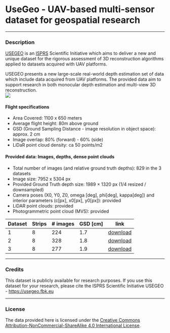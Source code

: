 # UseGeo - UAV-based multi-sensor dataset for geospatial research

_________________________________________________________________________
### Description
<a href="https://usegeo.fbk.eu/" target=page>USEGEO</a> is an <a href="http://www.isprs.org" target=page>ISPRS</a> Scientific Initiative which aims to deliver a new and unique dataset for the rigorous assessment of 3D reconstruction algorithms applied to datasets acquired with UAV platforms. 

USEGEO presents a new large-scale real-world depth estimation set of data which include data acquired from UAV platforms. The provided data aim to support research in both monocular depth estimation and multi-view 3D reconstruction. <br>
<img src="https://lh6.googleusercontent.com/y6vHJlP292VKlKshMV0MG9QRezUCqyW52fnruziekyk64asL62hfROVrrmiMcgowkGvMz_-EK61FCI4X9o_PtAWhZMo4wXK_jC8tHn7NAR5CEjWxEba8vbuUYA-XWdwENQ=w1280"><br>

#### Flight specifications 

* Area Covered: 1100 x 650 meters
* Average flight height: 80m above ground
* GSD (Ground Sampling Distance - image resolution in object space): approx. 2 cm
* Image overlap: 80% (forward) - 60% (side)
* LiDaR point cloud density: ca 50 points/m2

#### Provided data: Images, depths, dense point clouds
* Total number of images (and relative ground truth depths): 829 in the 3 datasets
* Image size: 7952 x 5304 px
* Provided Ground Truth depth size: 1989 × 1320 px (1/4 resized / downsampled)
* Camera poses (X0, Y0, Z0, omega [deg], phi[deg], kappa[deg]) and interior parameters (c[px], x0[px], y0[px]): provided
* LiDAR point clouds: provided
* Photogrammetric point cloud (MVS): provided

|  Dataset | Strips  |  # images |  GSD [cm] | link |
|---|---|---|---|---|
|  1 | 8  |  224 |  1.7 | <a href="https://eostore.itc.utwente.nl:5001/sharing/1gJRLdQ71">download</a>|
|  2 |  8 | 328  |  1.8|  <a href="https://eostore.itc.utwente.nl:5001/sharing/c4LlTkVjT">download</a>|
| 3  |  8 | 277  |  1.9|  <a href="https://eostore.itc.utwente.nl:5001/sharing/r4o1tdCNv">download</a>|



_________________________________________________________________________
### Credits
This dataset is publicly available for research purposes.
If you use this dataset for your research, please cite the ISPRS Scientific Initiative USEGEO - <a href="https://usegeo.fbk.eu" target=page>https://usegeo.fbk.eu</a>

_________________________________________________________________________
### License
The data provided here is licensed under the [Creative Commons Attribution-NonCommercial-ShareAlike 4.0 International License](https://creativecommons.org/licenses/by-nc-sa/4.0/).
